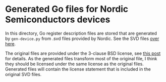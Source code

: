 # Generated Go files for Nordic Semiconductors devices

In this directory, Go register description files are stored that are generated
by `gen-device.py` from .svd files provided by Nordic. See the SVD files [over
here](https://github.com/NordicSemiconductor/nrfx/tree/master/mdk).

The original files are provided under the 3-clause BSD license, see [this
post](https://devzone.nordicsemi.com/b/blog/posts/introducing-nordics-new-software-licensing-schemes)
for details. As the generated files transform most of the original file, I think
they should be licensed under the same license as the original files. Generated
files will contain the license statement that is included in the original SVD
files.
